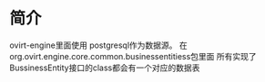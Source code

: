 # 简介

ovirt-engine里面使用 postgresql作为数据源。
在org.ovirt.engine.core.common.businessentitiess包里面
所有实现了BussinessEntity接口的class都会有一个对应的数据表